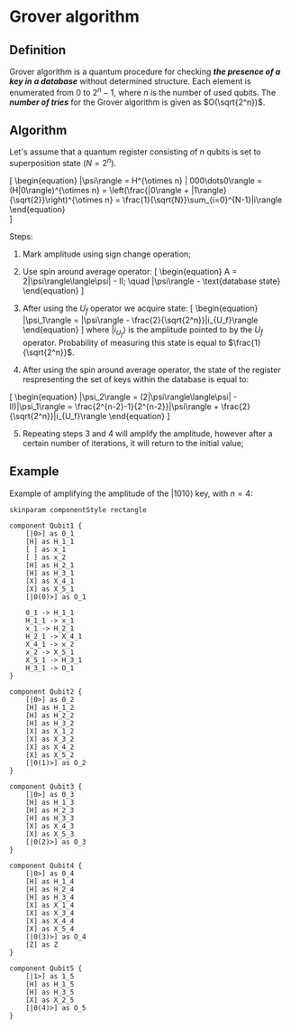 # Grover algorithm

## Definition

Grover algorithm is a quantum procedure for checking ***the presence of a key in a database*** without determined structure. Each element is enumerated from $0$ to $2^n-1$, where $n$ is the number of used qubits. The ***number of tries*** for the Grover algorithm is given as $O(\sqrt{2^n})$.

## Algorithm

Let's assume that a quantum register consisting of $n$ qubits is set to superposition state $(N=2^n)$.

\[
\begin{equation}
    |\psi\rangle = H^{\otimes n} | 000\dots0\rangle = (H|0\rangle)^{\otimes n} = \left(\frac{|0\rangle + |1\rangle}{\sqrt{2}}\right)^{\otimes n} = \frac{1}{\sqrt{N}}\sum_{i=0}^{N-1}|i\rangle
\end{equation}   
\]

Steps:
1. Mark amplitude using sign change operation;
2. Use spin around average operator:
\[
\begin{equation}
    A = 2|\psi\rangle\langle\psi| - II; \quad |\psi\rangle -  \text{database state}
\end{equation}
\]

3. After using the $U_f$ operator we acquire state:
\[
\begin{equation}
    |\psi_1\rangle = |\psi\rangle - \frac{2}{\sqrt{2^n}}|i_{U_f}\rangle
\end{equation}
\]
where $|i_{U_f}\rangle$ is the amplitude pointed to by the $U_f$ operator. Probability of measuring this state is equal to $\frac{1}{\sqrt{2^n}}$.

4. After using the spin around average operator, the state of the register respresenting the set of keys within the database is equal to:

\[
\begin{equation}
|\psi_2\rangle = (2|\psi\rangle\langle\psi| - II)|\psi_1\rangle = \frac{2^{n-2}-1}{2^{n-2}}|\psi\rangle + \frac{2}{\sqrt{2^n}}|i_{U_f}\rangle
\end{equation}
\]

5. Repeating steps 3 and 4 will amplify the amplitude, however after a certain number of iterations, it will return to the initial value;

## Example
Example of amplifying the amplitude of the $|1010\rangle$ key, with $n=4$:

```plantuml
skinparam componentStyle rectangle

component Qubit1 {
    [|0>] as 0_1
    [H] as H_1_1
    [ ] as x_1
    [ ] as x_2
    [H] as H_2_1
    [H] as H_3_1
    [X] as X_4_1
    [X] as X_5_1
    [|0(0)>] as O_1

    0_1 -> H_1_1
    H_1_1 -> x_1
    x_1 -> H_2_1
    H_2_1 -> X_4_1
    X_4_1 -> x_2
    x_2 -> X_5_1
    X_5_1 -> H_3_1
    H_3_1 -> O_1
} 

component Qubit2 {
    [|0>] as 0_2
    [H] as H_1_2
    [H] as H_2_2
    [H] as H_3_2
    [X] as X_1_2
    [X] as X_3_2
    [X] as X_4_2
    [X] as X_5_2
    [|0(1)>] as O_2
}

component Qubit3 {
    [|0>] as 0_3
    [H] as H_1_3
    [H] as H_2_3
    [H] as H_3_3
    [X] as X_4_3
    [X] as X_5_3
    [|0(2)>] as O_3
}

component Qubit4 {
    [|0>] as 0_4
    [H] as H_1_4
    [H] as H_2_4
    [H] as H_3_4
    [X] as X_1_4
    [X] as X_3_4
    [X] as X_4_4
    [X] as X_5_4
    [|0(3)>] as O_4
    [Z] as Z
}

component Qubit5 {
    [|1>] as 1_5
    [H] as H_1_5
    [H] as H_3_5
    [X] as X_2_5
    [|0(4)>] as O_5
}





































```

